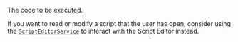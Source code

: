 The code to be executed.

If you want to read or modify a script that the user has open, consider
using the [`ScriptEditorService`](https://create.roblox.com/docs/reference/engine/classes/ScriptEditorService) to interact with the Script Editor
instead.